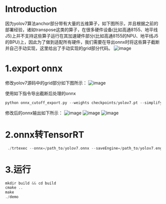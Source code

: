 # Introduction
因为yolov7算法anchor部分带有大量的五维算子，如下图所示，并且根据之前的部署经验，诸如transpose这类的算子，在很多硬件设备(比如高通8155、地平线J5)上并不支持这些算子运行在其加速硬件部分(比如高通8155的NPU、地平线J5的BPU)上，因此为了做到适配所有硬件，我们需要在导出onnx时将这些算子截断并自己手动实现，这里给出了手动实现的grid部分代码。
![image](https://github.com/yhwang-hub/dl_model_deploy/blob/master/yolov7_cutoff_TensorRT/yolov7_grid.png)

# 1.export onnx

修改yolov7源码中的grid部分如下图所示：
![image](https://github.com/yhwang-hub/dl_model_deploy/blob/master/yolov7_cutoff_TensorRT/yolov7_cutoff.png)

使用如下指令导出截断后处理的onnx
```C++
python onnx_cutoff_export.py --weights checkpoints/yolov7.pt --simplify
```
修改后的onnx输出如下所示：
![image](https://github.com/yhwang-hub/dl_model_deploy/blob/master/yolov7_cutoff_TensorRT/yolov7_cutoff_output1.png)
![image](https://github.com/yhwang-hub/dl_model_deploy/blob/master/yolov7_cutoff_TensorRT/yolov7_cutoff_output2.png)
![image](https://github.com/yhwang-hub/dl_model_deploy/blob/master/yolov7_cutoff_TensorRT/yolov7_cutoff_output3.png)

# 2.onnx转TensorRT
```C++
 ./trtexec --onnx=/path_to/yolov7.onnx --saveEngine=/path_to/yolov7.engine
```

# 3.运行
```C++
mkdir build && cd build
cmake ..
make
./demo
```
